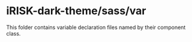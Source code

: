 # iRISK-dark-theme/sass/var

This folder contains variable declaration files named by their component class.
